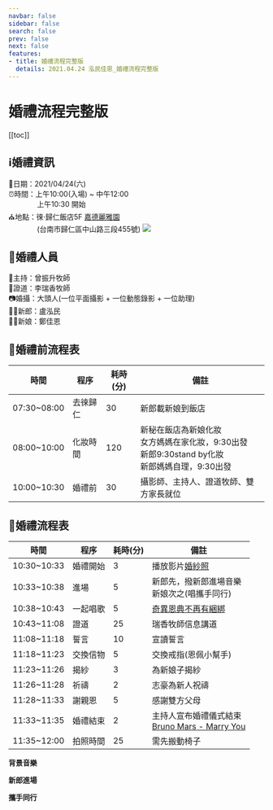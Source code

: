 ```yaml
---
navbar: false
sidebar: false
search: false
prev: false
next: false
features:
- title: 婚禮流程完整版
  details: 2021.04.24 泓民佳恩_婚禮流程完整版
---
```

# 婚禮流程完整版  

[[toc]]

## ℹ️婚禮資訊
📅日期：2021/04/24(六)  
⏰時間：上午10:00(入場) ~ 中午12:00  
&emsp;&emsp;&emsp;&emsp;上午10:30 開始  
⛪地點：徠·歸仁飯店5F [嘉德麗雅園](http://www.laihotel.com.tw/tw/misc/29)  
&emsp;&emsp;&emsp;&emsp;(台南市歸仁區中山路三段455號)
![](http://www.laihotel.com.tw/storage/misc/gallery/76a2bc9bebfa1b37e296597c627255c3.jpg)


## 🔔婚禮人員
🎤主持：曾振升牧師  
💑證道：李瑞香牧師  
📷婚攝：大頭人(一位平面攝影 + 一位動態錄影 + 一位助理)  
🤵🏻新郎：盧泓民  
👰🏻新娘：鄭佳恩


## 🧡婚禮前流程表 
|時間|程序|耗時(分)|備註|
|---|---|---|---|
|07:30~08:00|去徠歸仁|30|新郎載新娘到飯店|
|08:00~10:00|化妝時間|120|新秘在飯店為新娘化妝<br>女方媽媽在家化妝，9:30出發<br>新郎9:30stand by化妝<br>新郎媽媽自理，9:30出發|
|10:00~10:30|婚禮前|30|攝影師、主持人、證道牧師、雙方家長就位|

## 🧡婚禮流程表 
|時間|程序|耗時(分)|備註|
|---|---|---|---|
|10:30~10:33|婚禮開始|3|播放影片[婚紗照](https://youtu.be/NYe-enDiZL8 )|
|10:33~10:38|進場|5|新郎先，撥新郎進場音樂<br/>新娘次之(唱攜手同行)|
|10:38~10:43|一起唱歌|5|[奇異恩典不再有綑綁](https://www.youtube.com/watch?v=7BTAn9xvK8g)|
|10:43~11:08|證道|25|瑞香牧師信息講道|
|11:08~11:18|誓言|10|宣讀誓言|
|11:18~11:23|交換信物|5|交換戒指(恩佩小幫手)|
|11:23~11:26|揭紗|3|為新娘子揭紗|
|11:26~11:28|祈禱|2|志豪為新人祝禱|
|11:28~11:33|謝親恩|5|感謝雙方父母|
|11:33~11:35|婚禮結束|2|主持人宣布婚禮儀式結束<br/>[Bruno Mars - Marry You](https://www.youtube.com/watch?v=dElRVQFqj-k)|
|11:35~12:00|拍照時間|25|需先搬動椅子|
    
**背景音樂**
<backgroundMusic />

**新郎進場**
<enter/>

**攜手同行**
<GoHandInHand />
